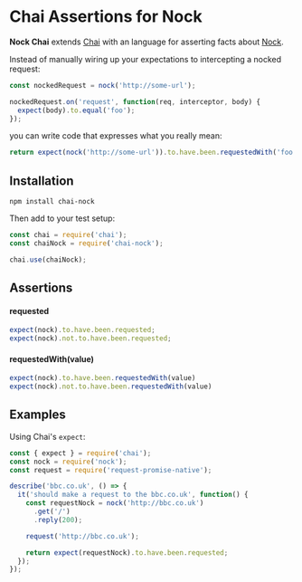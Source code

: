 # Chai Assertions for Nock

**Nock Chai** extends [Chai](http://chaijs.com/) with an language for asserting facts about [Nock](https://www.npmjs.com/package/nock).

Instead of manually wiring up your expectations to intercepting a nocked request:

```javascript
const nockedRequest = nock('http://some-url');

nockedRequest.on('request', function(req, interceptor, body) {
  expect(body).to.equal('foo');
});
```

you can write code that expresses what you really mean:

```javascript
return expect(nock('http://some-url')).to.have.been.requestedWith('foo');
```


## Installation
```npm install chai-nock```

Then add to your test setup:

```javascript
const chai = require('chai');
const chaiNock = require('chai-nock');

chai.use(chaiNock);
```

## Assertions

#### requested
```javascript
expect(nock).to.have.been.requested;
expect(nock).not.to.have.been.requested;
```

#### requestedWith(value)
```javascript
expect(nock).to.have.been.requestedWith(value)
expect(nock).not.to.have.been.requestedWith(value)
```

## Examples

Using Chai's `expect`:

```javascript
const { expect } = require('chai');
const nock = require('nock');
const request = require('request-promise-native');

describe('bbc.co.uk', () => {
  it('should make a request to the bbc.co.uk', function() {
    const requestNock = nock('http://bbc.co.uk')
      .get('/')
      .reply(200);

    request('http://bbc.co.uk');

    return expect(requestNock).to.have.been.requested;
  });
});
```



